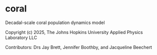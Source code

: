# coral
Decadal-scale coral population dynamics model

Copyright (c) 2025, The Johns Hopkins University Applied Physics Laboratory LLC

Contributors: Drs Jay Brett, Jennifer Boothby, and Jacqueline Beechert
